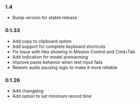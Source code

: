 ### 1.4
- Bump version for stable release

### 0.1.33
- Add copy to clipboard option
- Add support for complete keyboard shortcuts
- Fix issue with Hex showing in Mission Control and Cmd+Tab
- Add indication for model prewarming
- Improve paste behavior when text input fails
- Rework audio pausing logic to make it more reliable

### 0.1.26
- Add changelog
- Add option to set minimum record time
